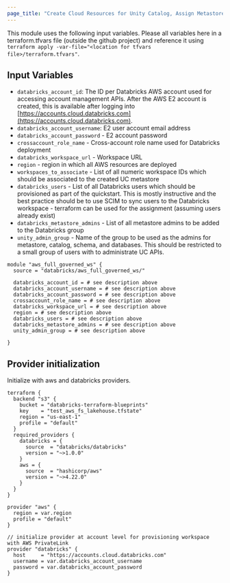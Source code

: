 ```yaml
---
page_title: "Create Cloud Resources for Unity Catalog, Assign Metastores, and Create Sample Catalog"
---
```



This module uses the following input variables. Please all variables here in a terraform.tfvars file (outside the github project) and reference it using `terraform apply -var-file="<location for tfvars file>/terraform.tfvars"`.


## Input Variables

- `databricks_account_id`: The ID per Databricks AWS account used for accessing account management APIs. After the AWS E2 account is created, this is available after logging into [https://accounts.cloud.databricks.com](https://accounts.cloud.databricks.com).
- `databricks_account_username`: E2 user account email address
- `databricks_account_password` - E2 account password
- `crossaccount_role_name` - Cross-account role name used for Databricks deployment
- `databricks_workspace_url` - Workspace URL
- `region` - region in which all AWS resources are deployed
- `workspaces_to_associate` - List of all numeric workspace IDs which should be associated to the created UC metastore
- `databricks_users` - List of all Databricks users which should be provisioned as part of the quickstart. This is mostly instructive and the best practice should be to use SCIM to sync users to the Databricks workspace - terraform can be used for the assignment (assuming users already exist)
- `databricks_metastore_admins` - List of all metastore admins to be added to the Databricks group
- `unity_admin_group` - Name of the group to be used as the admins for metastore, catalog, schema, and databases. This should be restricted to a small group of users with to administrate UC APIs.
```hcl
module "aws_full_governed_ws" {
  source = "databricks/aws_full_governed_ws/"
  
  databricks_account_id = # see description above
  databricks_account_username = # see description above
  databricks_account_password = # see description above
  crossaccount_role_name = # see description above
  databricks_workspace_url = # see description above
  region = # see description above
  databricks_users = # see description above
  databricks_metastore_admins = # see description above
  unity_admin_group = # see description above
  
}
```

## Provider initialization

Initialize with aws and databricks providers.

```hcl
terraform {
  backend "s3" {
    bucket = "databricks-terraform-blueprints"
    key    = "test_aws_fs_lakehouse.tfstate"
    region = "us-east-1"
    profile = "default"
  }
  required_providers {
    databricks = {
      source  = "databricks/databricks"
      version = "~>1.0.0"
    }
    aws = {
      source  = "hashicorp/aws"
      version = "~>4.22.0"
    }
  }
}

provider "aws" {
  region = var.region
  profile = "default"
}

// initialize provider at account level for provisioning workspace with AWS PrivateLink
provider "databricks" {
  host     = "https://accounts.cloud.databricks.com"
  username = var.databricks_account_username
  password = var.databricks_account_password
}
```
